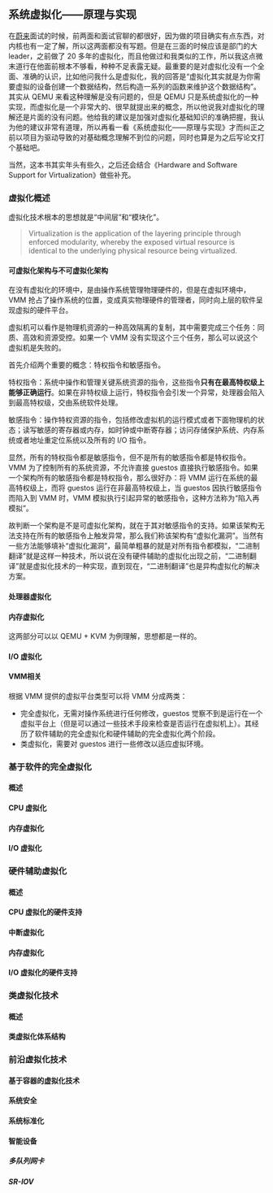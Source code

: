 ## 系统虚拟化——原理与实现

在[蔚来](https://www.nio.cn/)面试的时候，前两面和面试官聊的都很好，因为做的项目确实有点东西，对内核也有一定了解，所以这两面都没有写题。但是在三面的时候应该是部门的大 leader，之前做了 20 多年的虚拟化，而且他做过和我类似的工作，所以我这点微末道行在他面前根本不够看，种种不足表露无疑。最重要的是对虚拟化没有一个全面、准确的认识，比如他问我什么是虚拟化，我的回答是“虚拟化其实就是为你需要虚拟的设备创建一个数据结构，然后构造一系列的函数来维护这个数据结构”。其实从 QEMU 来看这种理解是没有问题的，但是 QEMU 只是系统虚拟化的一种实现，而虚拟化是一个非常大的、很早就提出来的概念，所以他说我对虚拟化的理解还是片面的没有问题。他给我的建议是加强对虚拟化基础知识的准确把握，我认为他的建议非常有道理，所以再看一看《系统虚拟化——原理与实现》才而纠正之前以项目为驱动导致的对基础概念理解不到位的问题，同时也算是为之后写论文打个基础吧。

 当然，这本书其实年头有些久，之后还会结合《Hardware and Software Support for Virtualization》做些补充。

### 虚拟化概述

虚拟化技术根本的思想就是“中间层”和“模块化”。

> Virtualization is the application of the layering principle through enforced modularity, whereby the exposed virtual resource is identical to the underlying physical resource being virtualized.

#### 可虚拟化架构与不可虚拟化架构

在没有虚拟化的环境中，是由操作系统管理物理硬件的，但是在虚拟环境中，VMM 抢占了操作系统的位置，变成真实物理硬件的管理者，同时向上层的软件呈现虚拟的硬件平台。

虚拟机可以看作是物理机资源的一种高效隔离的复制，其中需要完成三个任务：同质、高效和资源受控。如果一个 VMM 没有实现这个三个任务，那么可以说这个虚拟机是失败的。

首先介绍两个重要的概念：特权指令和敏感指令。

特权指令：系统中操作和管理关键系统资源的指令，这些指令**只有在最高特权级上能够正确运行**。如果在非特权级上运行，特权指令会引发一个异常，处理器会陷入到最高特权级，交由系统软件处理。

敏感指令：操作特权资源的指令，包括修改虚拟机的运行模式或者下面物理机的状态；读写敏感的寄存器或内存，如时钟或中断寄存器；访问存储保护系统、内存系统或者地址重定位系统以及所有的 I/O 指令。

显然，所有的特权指令都是敏感指令，但不是所有的敏感指令都是特权指令。VMM 为了控制所有的系统资源，不允许直接 guestos 直接执行敏感指令。如果一个架构所有的敏感指令都是特权指令，那么很好办：将 VMM 运行在系统的最高特权级上，而将 guestos 运行在非最高特权级上，当 guestos 因执行敏感指令而陷入到 VMM 时，VMM 模拟执行引起异常的敏感指令，这种方法称为“陷入再模拟”。

故判断一个架构是不是可虚拟化架构，就在于其对敏感指令的支持。如果该架构无法支持在所有的敏感指令上触发异常，那么我们称该架构有“虚拟化漏洞”。当然有一些方法能够填补“虚拟化漏洞”，最简单粗暴的就是对所有指令都模拟，“二进制翻译”就是这样一种技术，所以说在没有硬件辅助的虚拟化出现之前，“二进制翻译”就是虚拟化技术的一种实现，直到现在，“二进制翻译”也是异构虚拟化的解决方案。

#### 处理器虚拟化

#### 内存虚拟化

这两部分可以以 QEMU + KVM 为例理解，思想都是一样的。

#### I/O 虚拟化

#### VMM相关

根据 VMM 提供的虚拟平台类型可以将 VMM 分成两类：

- 完全虚拟化，无需对操作系统进行任何修改，guestos 觉察不到是运行在一个虚拟平台上（但是可以通过一些技术手段来检查是否运行在虚拟机上）。其经历了软件辅助的完全虚拟化和硬件辅助的完全虚拟化两个阶段。
- 类虚拟化，需要对 guestos 进行一些修改以适应虚拟环境。

### 基于软件的完全虚拟化

#### 概述

#### CPU 虚拟化

#### 内存虚拟化

#### I/O 虚拟化

### 硬件辅助虚拟化

#### 概述

#### CPU 虚拟化的硬件支持

#### 中断虚拟化

#### 内存虚拟化

#### I/O 虚拟化的硬件支持

### 类虚拟化技术

#### 概述

#### 类虚拟化体系结构

### 前沿虚拟化技术

#### 基于容器的虚拟化技术

#### 系统安全

#### 系统标准化

#### 智能设备

##### 多队列网卡

##### SR-IOV
